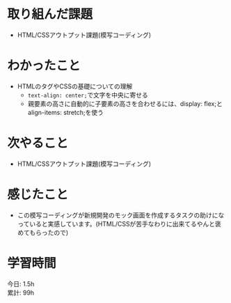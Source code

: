 # 取り組んだ課題 
- HTML/CSSアウトプット課題(模写コーディング)
# わかったこと   
- HTMLのタグやCSSの基礎についての理解
    - `text-align: center;`で文字を中央に寄せる
    - 親要素の高さに自動的に子要素の高さを合わせるには、display: flex;とalign-items: stretch;を使う
# 次やること
- HTML/CSSアウトプット課題(模写コーディング)
# 感じたこと
- この模写コーディングが新規開発のモック画面を作成するタスクの助けになっていると実感しています。(HTML/CSSが苦手なわりに出来てるやんと褒めてもらったので)
# 学習時間  
今日: 1.5h  
累計: 99h 

